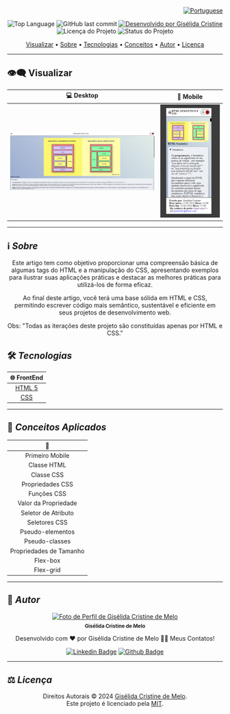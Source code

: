 <div align="right">
  
  [![Portuguese](https://cdn-icons-png.flaticon.com/32/3022/3022546.png)](README.md)

</div>

<p align="center"> 
  <img alt="Top Language" src="https://img.shields.io/github/languages/top/giselida/blog-preview?color=3498db&style=for-the-badge">
  <img alt="GitHub last commit" src="https://img.shields.io/github/last-commit/giselida/blog-preview?color=3498db&style=for-the-badge&label=Ultimo%20Commit">   
  <a href="https://github.com/giselida">
    <img alt="Desenvolvido por Gisélida Cristine" src="https://img.shields.io/badge/Desenvolvedor-Gisélida%20Cristine-%3498db?color=3498db&style=for-the-badge&label=Desenvolvedor">
  </a>  
  <img alt="Licença do Projeto" src="https://img.shields.io/apm/l/vim-mode?style=for-the-badge&label=licença"/>   
   <img alt="Status do Projeto" src="https://img.shields.io/badge/Concluído-%3498db?color=3498db&style=for-the-badge&label=Status">   
</p>

<p align="center">
 <a href="#eye_speech_bubble-visualizar">Visualizar</a> •
 <a href="#information_source-sobre">Sobre</a> •
 <a href="#hammer_and_wrench-tecnologias">Tecnologias</a> • 
 <a href="#brain-conceitos-aplicados">Conceitos</a> •
 <a href="#girl-autor">Autor</a> •
 <a href="#balance_scale-licença">Licença</a>
</p>

---

## :eye_speech_bubble: **Visualizar**

<div align="center">

|                            :computer: Desktop                             |                              :iphone: Mobile                               |
| :----------------------------------------------------------------------: | :------------------------------------------------------------------------: |
| <kbd><img src=".github/html-page.png" alt="Desktop"/></kbd> | <kbd><img src=".github/html-mobile-page.png" alt="Mobile"/></kbd> |

</div>
  
---

## :information_source: _Sobre_

<div align="center">

Este artigo tem como objetivo proporcionar uma compreensão básica de algumas tags do HTML e a manipulação do CSS, apresentando exemplos para ilustrar suas aplicações práticas e destacar as melhores práticas para utilizá-los de forma eficaz.

Ao final deste artigo, você terá uma base sólida em HTML e CSS, permitindo escrever código mais semântico, sustentável e eficiente em seus projetos de desenvolvimento web.

Obs: "Todas as iterações deste projeto são constituídas apenas por HTML e CSS."

</div>

## :hammer_and_wrench: _Tecnologias_

<div align="center">

|         :globe_with_meridians: FrontEnd          |
| :----------------------------------------------: |
|    [HTML 5](https://www.w3schools.com/html/)     |
| [CSS](https://www.w3schools.com/css/default.asp) |

</div>

---

## :brain: _Conceitos Aplicados_

<div align="center">

| :page_facing_up: |
| :--------------: |
|   Primeiro Mobile    |
|    Classe HTML    |
|    Classe CSS     |
|    Propriedades CSS     |
|    Funções CSS     |
|    Valor da Propriedade    |
|    Seletor de Atributo    |
|    Seletores CSS    |
| Pseudo-elementos  |
| Pseudo-classes  |
| Propriedades de Tamanho  |
|     Flex-box     |
|     Flex-grid     |

</div>

---

## :girl: _Autor_

<div align="center">

<a href="https://github.com/giselida">
 <img src="https://avatars.githubusercontent.com/u/121522235?s=400&u=9617fb4d837987d46405673bbe32605346717d5a&v=4"  width="100px;" alt="Foto de Perfil de Gisélida Cristine de Melo"/>
 <br/>
 <sub><b>Gisélida Cristine de Melo</b></sub>
</a>

Desenvolvido com ❤️ por Gisélida Cristine de Melo 👋🏽 Meus Contatos!

[![Linkedin Badge](https://img.shields.io/badge/-Gisélida_Cristine-blue?style=flat-square&logo=Linkedin&logoColor=white)](https://www.linkedin.com/in/giselida-cristine/)
[![Github Badge](https://img.shields.io/badge/-Gisélida_Cristine-000?style=flat-square&logo=Github&logoColor=white)](https://github.com/giselida)

</div>

---

## :balance_scale: _Licença_

<div align="center">

Direitos Autorais ©️ 2024 [Gisélida Cristine de Melo](https://github.com/giselida).<br />
Este projeto é licenciado pela [MIT](./LICENSE).

</div>
